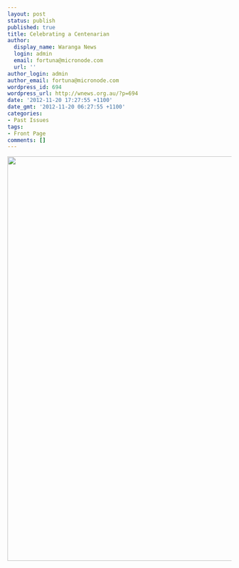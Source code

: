 ```yaml
---
layout: post
status: publish
published: true
title: Celebrating a Centenarian
author:
  display_name: Waranga News
  login: admin
  email: fortuna@micronode.com
  url: ''
author_login: admin
author_email: fortuna@micronode.com
wordpress_id: 694
wordpress_url: http://wnews.org.au/?p=694
date: '2012-11-20 17:27:55 +1100'
date_gmt: '2012-11-20 06:27:55 +1100'
categories:
- Past Issues
tags:
- Front Page
comments: []
---
```

<p><a href="http://wnews.org.au/wp-content/uploads/2012/11/wnews20121115p01.pdf"><img class="alignnone size-full wp-image-693" title="Front Page - November 15, 2012" alt="" src="http://wnews.org.au/wp-content/uploads/2012/11/wnews20121115p01.png" width="624" height="907" /></a></p>
